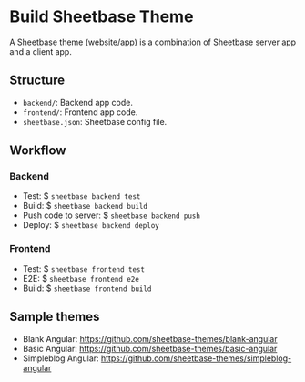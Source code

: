 # Build Sheetbase Theme

A Sheetbase theme (website/app) is a combination of Sheetbase server app and a client app.

## Structure

- `backend/`: Backend app code.
- `frontend/`: Frontend app code.
- `sheetbase.json`: Sheetbase config file.

## Workflow

### Backend

- Test: $ `sheetbase backend test`
- Build: $ `sheetbase backend build`
- Push code to server: $ `sheetbase backend push`
- Deploy: $ `sheetbase backend deploy`

### Frontend

- Test: $ `sheetbase frontend test`
- E2E: $ `sheetbase frontend e2e`
- Build: $ `sheetbase frontend build`

## Sample themes

- Blank Angular: <https://github.com/sheetbase-themes/blank-angular>
- Basic Angular: <https://github.com/sheetbase-themes/basic-angular>
- Simpleblog Angular: <https://github.com/sheetbase-themes/simpleblog-angular>